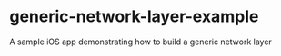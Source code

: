 # generic-network-layer-example
A sample iOS app demonstrating how to build a generic network layer

